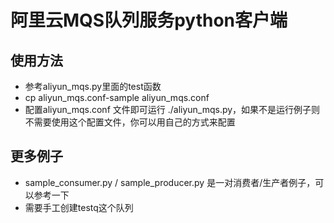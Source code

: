 # 阿里云MQS队列服务python客户端

## 使用方法

* 参考aliyun_mqs.py里面的test函数
* cp aliyun_mqs.conf-sample aliyun_mqs.conf
* 配置aliyun_mqs.conf 文件即可运行 ./aliyun_mqs.py，如果不是运行例子则不需要使用这个配置文件，你可以用自己的方式来配置

## 更多例子
* sample_consumer.py / sample_producer.py 是一对消费者/生产者例子，可以参考一下
* 需要手工创建testq这个队列

